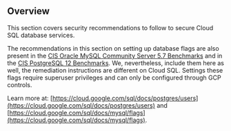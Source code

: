 ## Overview

This section covers security recommendations to follow to secure Cloud SQL database services.

The recommendations in this section on setting up database flags are also present in the [CIS Oracle MySQL Community Server 5.7 Benchmarks](https://www.cisecurity.org/benchmark/oracle_mysql) and in the [CIS PostgreSQL 12 Benchmarks](https://www.cisecurity.org/benchmark/postgresql). We, nevertheless, include them here as well, the remediation instructions are different on Cloud SQL. Settings these flags require superuser privileges and can only be configured through GCP controls.

Learn more at: [https://cloud.google.com/sql/docs/postgres/users](https://cloud.google.com/sql/docs/postgres/users) and [https://cloud.google.com/sql/docs/mysql/flags](https://cloud.google.com/sql/docs/mysql/flags).